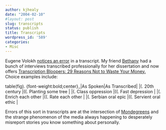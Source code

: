 ```yaml
---
author: kjhealy
date: "2004-02-10"
#layout: post
slug: transcripts
status: publish
title: Transcripts
wordpress_id: '589'
categories:
- Misc
---
```


Eugene Volokh [notices an error](http://volokh.com/2004_02_08_volokh_archive.html#107637664194722535) in a transcript. My friend [Bethany](http://www.people.virginia.edu/~bb3v/) had a bunch of interviews transcribed professionally for her dissertation and now offers [Transcription Bloopers: 29 Reasons Not to Waste Your Money.](http://www.people.virginia.edu/~bb3v/bloopers.html) Choice examples include:

table(fig). {font-weight:bold;center}\_|As Spoken|As Transcribed|
 |(. 20th century |((. Planting some tree |
 |(. Class oppression |((. Fast depression |
 |(. Enrich each other |((. Rate each other |
 |(. Serbian oral epic |((. Servient oral ethic |

Errors of this sort in transcripts are at the intersection of [Mondegreens](http://en.wikipedia.org/wiki/Mondegreen) and the strange phenomenon of the media always happening to desperately misreport stories you know something about personally.
